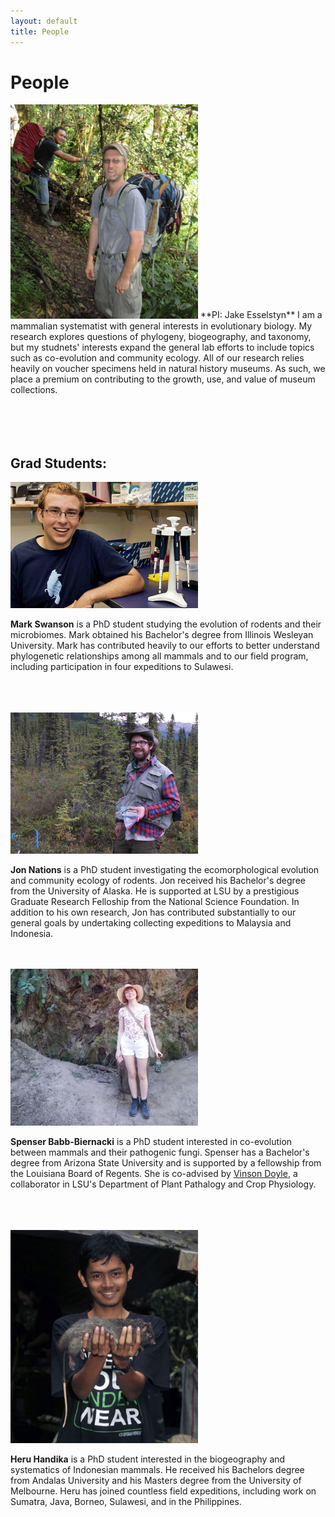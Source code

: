 ```yaml
---
layout: default
title: People
---
```

# People
<img src="images/jake.jpg" alt="jake" width="300">
**PI: Jake Esselstyn**  
I am a mammalian systematist with general interests in evolutionary biology. My research explores questions of phylogeny,  biogeography, and taxonomy, but my studnets' interests expand the general lab efforts to include topics such as co-evolution and community ecology. All of our research relies heavily on voucher specimens held in natural history museums. As such, we place a premium on contributing to the growth, use, and value of museum collections.
<br>
<br>
<br>
<br>
<br>

## Grad Students:
<img src="images/Mark.jpg" alt="Mark" width="300">  

**Mark Swanson** is a PhD student studying the evolution of rodents and their microbiomes. Mark obtained his Bachelor's degree from Illinois Wesleyan University. Mark has contributed heavily to our efforts to better understand phylogenetic relationships among all mammals and to our field program, including participation in four expeditions to Sulawesi.  
<br>
<br>
<br>
  

<img src="images/jon.jpg" alt="Jon" width="300">  

**Jon Nations** is a PhD student investigating the ecomorphological evolution and community ecology of rodents. Jon received his Bachelor's degree from the University of Alaska. He is supported at LSU by a prestigious Graduate Research Felloship from the National Science Foundation.  In addition to his own research, Jon has contributed substantially to our general goals by undertaking collecting expeditions to Malaysia and Indonesia.
<br>
<br>
<br>

  
<img src="images/spenser.jpg" alt="Spenser" width="300">  

**Spenser Babb-Biernacki** is a PhD student interested in co-evolution between mammals and their pathogenic fungi. Spenser has a Bachelor's degree from Arizona State University and is supported by a fellowship from the Louisiana Board of Regents. She is co-advised by [Vinson Doyle](https://www.lsu.edu/agriculture/plant/about/faculty-staff/doyle.php), a collaborator in LSU's Department of Plant Pathalogy and Crop Physiology.  
  
<br>
<br>
<br>

<img src="images/heru.jpg" alt="Heru" width="300">  

**Heru Handika** is a PhD student interested in the biogeography and systematics of Indonesian mammals. He received his Bachelors degree from Andalas University and his Masters degree from the University of Melbourne. Heru has joined countless field expeditions, including work on Sumatra, Java, Borneo, Sulawesi, and in the Philippines.  
